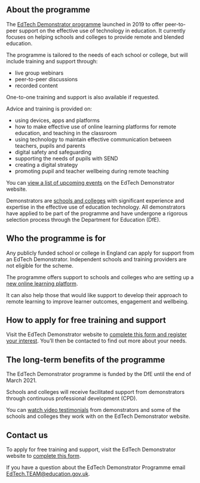 ## About the programme

The [EdTech Demonstrator programme](https://edtech-demonstrator.lgfl.net/home) launched in 2019 to offer peer-to-peer support on the effective use of technology in education. It currently focuses on helping schools and colleges to provide remote and blended education.

The programme is tailored to the needs of each school or college, but will include training and support through:

* live group webinars
* peer-to-peer discussions
* recorded content

One-to-one training and support is also available if requested.

Advice and training is provided on:

* using devices, apps and platforms
* how to make effective use of online learning platforms for remote education, and teaching in the classroom
* using technology to maintain effective communication between teachers, pupils and parents
* digital safety and safeguarding
* supporting the needs of pupils with SEND
* creating a digital strategy
* promoting pupil and teacher wellbeing during remote teaching


You can [view a list of upcoming events](https://edtech-demonstrator.lgfl.net/support-and-resources/upcoming-events) on the EdTech Demonstrator website.

Demonstrators are [schools and colleges](https://edtech-demonstrator.lgfl.net/demonstrator-schools-and-colleges) with significant experience and expertise in the effective use of education technology. All demonstrators have applied to be part of the programme and have undergone a rigorous selection process through the Department for Education (DfE).

## Who the programme is for
Any publicly funded school or college in England can apply for support from an EdTech Demonstrator. Independent schools and training providers are not eligible for the scheme.

The programme offers support to schools and colleges who are setting up a [new online learning platform](/digital-platforms).

It can also help those that would like support to develop their approach to remote learning to improve learner outcomes, engagement and wellbeing.

## How to apply for free training and support

Visit the EdTech Demonstrator website to [complete this form and register your interest](https://edtech-demonstrator.lgfl.net/register-your-interest). You’ll then be contacted to find out more about your needs.

## The long-term benefits of the programme

The EdTech Demonstrator programme is funded by the DfE until the end of March 2021.

Schools and colleges will receive facilitated support from demonstrators through continuous professional development (CPD).

You can [watch video testimonials](https://edtech-demonstrator.lgfl.net/about/how-it-works) from demonstrators and some of the schools and colleges they work with on the EdTech Demonstrator website.

## Contact us
To apply for free training and support, visit the EdTech Demonstrator website to [complete this form](https://edtech-demonstrator.lgfl.net/register-your-interest).

If you have a question about the EdTech Demonstrator Programme email EdTech.TEAM@education.gov.uk.
